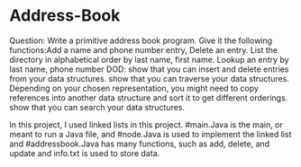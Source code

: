 # Address-Book

Question:
Write a primitive address book program. Give it the following functions:Add a name and phone number entry, Delete an entry. List the directory in alphabetical order by last name, first name. Lookup an entry by last name, phone number
DOD:
show that you can insert and delete entries from your data structures.
show that you can traverse your data structures. Depending on your chosen representation, you might need to copy references into another data structure and sort it to get different orderings. show that you can search your data structures.

In this project, I used linked lists in this project. #main.Java is the main, or meant to run a Java file, and #node.Java is used to implement the linked list and #addressbook.Java has many functions, such as add, delete, and update and info.txt is used to store data.
